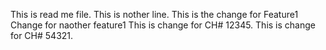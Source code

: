 This is read me file.
This is nother line.
This is the change for Feature1
Change for naother feature1
This is change for CH# 12345.
This is change for CH# 54321.

